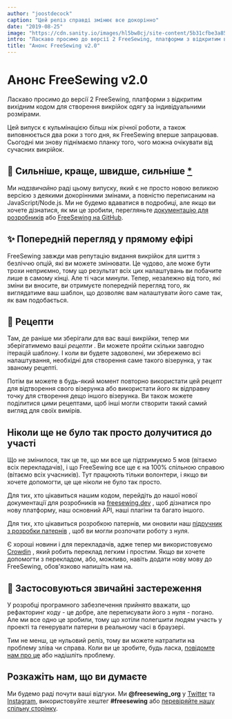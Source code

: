```yaml
---
author: "joostdecock"
caption: "Цей реліз справді змінює все докорінно"
date: "2019-08-25"
image: "https://cdn.sanity.io/images/hl5bw8cj/site-content/5b31cfbe3a85cee5519e12afe767ca3249588463-2000x1126.jpg"
intro: "Ласкаво просимо до версії 2 FreeSewing, платформи з відкритим вихідним кодом для створення викрійок одягу за індивідуальними розмірами."
title: "Анонс FreeSewing v2.0"
---
```



# Анонс FreeSewing v2.0

Ласкаво просимо до версії 2 FreeSewing, платформи з відкритим вихідним кодом для створення викрійок одягу за індивідуальними розмірами.

Цей випуск є кульмінацією більш ніж річної роботи, а також виповнюється два роки з того дня, як FreeSewing вперше запрацював. Сьогодні ми знову піднімаємо планку того, чого можна очікувати від сучасних викрійок.

## 🦄 Сильніше, краще, швидше, сильніше [\*](https://www.youtube.com/watch?v=GDpmVUEjagg)


Ми *надзвичайно* раді цьому випуску, який є не просто новою великою версією з деякими докорінними змінами, а повністю переписаним на JavaScript/Node.js.  Ми не будемо вдаватися в подробиці, але якщо ви хочете дізнатися, як ми це зробили, перегляньте [документацію для розробників](https://freesewing.dev) або [FreeSewing на GitHub](https://github.com/freesewing).


## ✨ Попередній перегляд у прямому ефірі

FreeSewing завжди мав репутацію видання викрійок для шиття з безліччю опцій, які ви можете змінювати. Це чудово, але може бути трохи неприємно, тому що результат всіх цих налаштувань ви побачите лише в самому кінці. Але ті часи минули. Тепер, незалежно від того, які зміни ви вносите, ви отримуєте попередній перегляд того, як виглядатиме ваш шаблон, що дозволяє вам налаштувати його саме так, як вам подобається.

## 🧂 Рецепти

Там, де раніше ми зберігали для вас ваші викрійки, тепер ми зберігатимемо ваші *рецепти* . Ви можете пройти скільки завгодно ітерацій шаблону. І коли ви будете задоволені, ми збережемо всі налаштування, необхідні для створення саме такого візерунка, у так званому рецепті.

Потім ви можете в будь-який момент повторно використати цей рецепт для відтворення свого візерунка або використати його як відправну точку для створення дещо іншого візерунка. Ви також можете поділитися цими рецептами, щоб інші могли створити такий самий вигляд для своїх вимірів.

## Ніколи ще не було так просто долучитися до участі

Що не змінилося, так це те, що ми все ще підтримуємо 5 мов (вітаємо всіх перекладачів), і що FreeSewing все ще є на 100% спільною справою (вітаємо всіх учасників). Тут працюють тільки волонтери, і якщо ви хочете допомогти, це ще ніколи не було так просто.

Для тих, хто цікавиться нашим кодом, перейдіть до нашої нової документації для розробників на [freesewing.dev](https://freesewing.dev) , щоб дізнатися про нову платформу, наш основний API, наші плагіни та багато іншого.

Для тих, хто цікавиться розробкою патернів, ми оновили наш [підручник з розробки патернів](https://freesewing.dev/tutorial) , щоб ви могли розпочати роботу з нуля.

Є хороші новини і для перекладачів, адже тепер ми використовуємо [Crowdin](https://crowdin.com/) , який робить переклад легким і простим. Якщо ви хочете допомогти з перекладом, або, можливо, навіть додати нову мову до FreeSewing, обов'язково напишіть нам на.



## 💩 Застосовуються звичайні застереження

У розробці програмного забезпечення прийнято вважати, що рефакторинг коду - це добре, але переписувати його з нуля - погано. Але ми все одно це зробили, тому що хотіли полегшити людям участь у проекті та генерувати патерни в реальному часі в браузері.

Тим не менш, це нульовий реліз, тому ви можете натрапити на проблему зліва чи справа. Коли ви це зробите, будь ласка, [повідомте нам про це](https://discord.freesewing.org/) або надішліть проблему. 



## Розкажіть нам, що ви думаєте

Ми будемо раді почути ваші відгуки. Ми **@freesewing\_org** у [Twitter](https://twitter.com/freesewing_org) та [Instagram](https://instagram.com/freesewing_org), використовуйте хештег **#freesewing** або [перевіряйте нашу спільну сторінку](/share).

